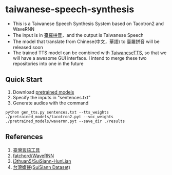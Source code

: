# taiwanese-speech-synthesis

* This is a Taiwanese Speech Synthesis System based on Tacotron2 and WaveRNN
* The input is in [臺羅拼音](https://zh.wikipedia.org/wiki/%E8%87%BA%E7%81%A3%E9%96%A9%E5%8D%97%E8%AA%9E%E7%BE%85%E9%A6%AC%E5%AD%97%E6%8B%BC%E9%9F%B3%E6%96%B9%E6%A1%88)，and the output is Taiwanese Speech
* The model that translate from Chinese(中文，華語) to 臺羅拼音 will be released soon
* The trained TTS model can be combined with [TaiwaneseTTS](https://github.com/ga642381/TaiwaneseTTS), so that we will have a awesome GUI interface. I intend to merge these two repositories into one in the future

## Quick Start

1. Download [pretrained models](https://drive.google.com/drive/folders/1XuQ2Q4CAU4By_E45JW-G-4CiGM8e8HV8?usp=sharing)
2. Specify the inputs in "sentences.txt"
3. Generate audios with the command
```
python gen_tts.py sentences.txt --tts_weights ./pretrained_models/tacotron2.pyt --voc_weights ./pretrained_models/wavernn.pyt --save_dir ./results
```

## References
1. [臺灣言語工具](https://github.com/i3thuan5/tai5-uan5_gian5-gi2_kang1-ku7)
2. [fatchord/WaveRNN](https://github.com/fatchord/WaveRNN)
3. [i3thuan5/SuiSiann-HunLian](https://github.com/i3thuan5/SuiSiann-HunLian)
4. [台灣媠聲(SuíSiann Dataset)](https://suisiann-dataset.ithuan.tw/)

